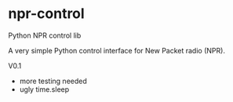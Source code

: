 # npr-control
Python NPR control lib

A very simple Python control interface for New Packet radio (NPR).
 
 V0.1 
 - more testing needed
 - ugly time.sleep
